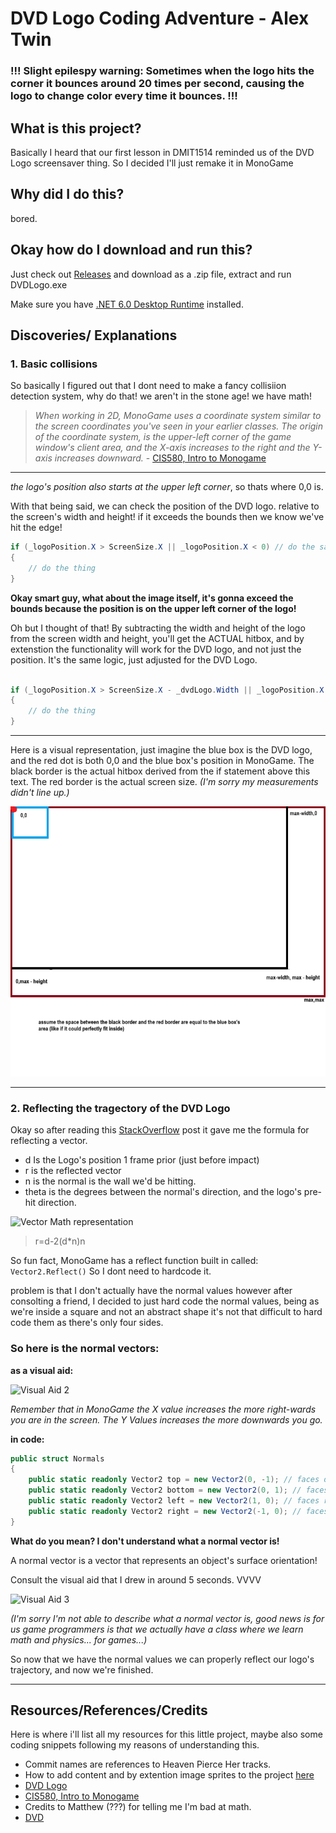 # DVD Logo Coding Adventure - Alex Twin

### !!! Slight epilespy warning: Sometimes when the logo hits the corner it bounces around 20 times per second, causing the logo to change color every time it bounces. !!!

## What is this project?

Basically I heard that our first lesson in DMIT1514 reminded us of the DVD Logo screensaver thing. So I decided I'll just remake it in MonoGame

## Why did I do this?

bored.

## Okay how do I download and run this?

Just check out [Releases](https://github.com/AlexTwinNAIT/DVDLogo/releases/tag/WidePosting) and download as a .zip file, extract and run DVDLogo.exe

Make sure you have [.NET 6.0 Desktop Runtime](https://dotnet.microsoft.com/en-us/download/dotnet/thank-you/runtime-desktop-6.0.26-windows-x64-installer?cid=getdotnetcore) installed.

## Discoveries/ Explanations

### 1. Basic collisions

So basically I figured out that I dont need to make a fancy collisiion detection system, why do that! we aren't in the stone age! we have math!

> *When working in 2D, MonoGame uses a coordinate system similar to the screen coordinates you've seen in your earlier classes. The origin of the coordinate system, is the upper-left corner of the game window's client area, and the X-axis increases to the right and the Y-axis increases downward.* - [CIS580, Intro to Monogame](https://textbooks.cs.ksu.edu/cis580/01-intro-to-monogame/03-the-game-window/index.html#:~:text=When%20working%20in%202D%2C%20MonoGame,the%20Y-axis%20increases%20downward.)

---
*the logo's position also starts at the upper left corner*, so thats where 0,0 is.

With that being said, we can check the position of the DVD logo. relative to the screen's width and height! if it exceeds the bounds then we know we've hit the edge!

```cs
if (_logoPosition.X > ScreenSize.X || _logoPosition.X < 0) // do the same with the y axis
{
    // do the thing
}
```

**Okay smart guy, what about the image itself, it's gonna exceed the bounds because the position is on the upper left corner of the logo!**

Oh but I thought of that! By subtracting the width and height of the logo from the screen width and height, you'll get the ACTUAL hitbox, and by extenstion the functionality will work for the DVD logo, and not just the position. It's the same logic, just adjusted for the DVD Logo.

```cs

if (_logoPosition.X > ScreenSize.X - _dvdLogo.Width || _logoPosition.X < 0 || _logoPosition.Y > ScreenSize.Y - _dvdLogo.Height || _logoPosition.Y < 0)
{
    // do the thing
}

```
---
Here is a visual representation, just imagine the blue box is the DVD logo, and the red dot is both 0,0 and the blue box's position in MonoGame. The black border is the actual hitbox derived from the if statement above this text. The red border is the actual screen size. *(I'm sorry my measurements didn't line up.)*

![Explaining how it works with visual aid](https://github.com/AlexTwinNAIT/DVDLogo/blob/main/content/CallmeDonTheWayIBeMSPainting.png)

---

### 2. Reflecting the tragectory of the DVD Logo

Okay so after reading this [StackOverflow](https://math.stackexchange.com/questions/13261/how-to-get-a-reflection-vector) post it gave me the formula for reflecting a vector.

- d Is the Logo's position 1 frame prior (just before impact)
- r is the reflected vector
- n is the normal is the wall we'd be hitting.
- theta is the degrees between the normal's direction, and the logo's pre-hit direction.

![Vector Math representation](https://i.stack.imgur.com/IQa15.png)

>   r=d-2(d*n)n

So fun fact, MonoGame has a reflect function built in called: `Vector2.Reflect()` So I dont need to hardcode it.

problem is that I don't actually have the normal values however after consolting a friend, I decided to  just hard code the normal values, being as we're inside a square and not an abstract shape it's not that difficult to hard code them as there's only four sides.

### So here is the normal vectors:

**as a visual aid:**

![Visual Aid 2](https://i.imgur.com/qTz55EJ.png)

*Remember that in MonoGame the X value increases the more right-wards you are in the screen. The Y Values increases the more downwards you go.*

**in code:**

```cs
public struct Normals
{
    public static readonly Vector2 top = new Vector2(0, -1); // faces down
    public static readonly Vector2 bottom = new Vector2(0, 1); // faces up
    public static readonly Vector2 left = new Vector2(1, 0); // faces right
    public static readonly Vector2 right = new Vector2(-1, 0); // faces left
}
```
**What do you mean? I don't understand what a normal vector is!**

A normal vector is a vector that represents an object's surface orientation!

Consult the visual aid that I drew in around 5 seconds. VVVV

![Visual Aid 3](https://i.imgur.com/3V0BU7L.png)

*(I'm sorry I'm not able to describe what a normal vector is, good news is for us game programmers is that we actually have a class where we learn math and physics... for games...)*


So now that we have the normal values we can properly reflect our logo's trajectory,  and now we're finished.

---



## Resources/References/Credits

Here is where i'll list all my resources for this little project, maybe also some coding snippets following my reasons of understanding this.
- Commit names are references to Heaven Pierce Her tracks.
- How to add content and by extention image sprites to the project [here](https://docs.MonoGame.net/articles/getting_started/4_adding_content.html)
- [DVD Logo](https://freebiesupply.com/logos/dvd-logo/)
- [CIS580, Intro to Monogame](https://textbooks.cs.ksu.edu/cis580/01-intro-to-monogame/03-the-game-window/index.html#:~:text=When%20working%20in%202D%2C%20MonoGame,the%20Y-axis%20increases%20downward.)
- Credits to Matthew (???) for telling me I'm bad at math.
- [DVD](https://www.google.com/url?sa=t&rct=j&q=&esrc=s&source=web&cd=&cad=rja&uact=8&ved=2ahUKEwi2iu6HptyDAxXPMjQIHWJGD7IQwqsBegQICBAF&url=https%3A%2F%2Fwww.youtube.com%2Fwatch%3Fv%3D5mGuCdlCcNM&usg=AOvVaw390vA2FGn3dUwTQQjSW-yT&opi=89978449)
